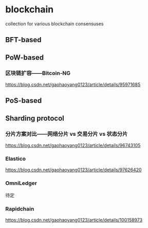 # blockchain
collection for various blockchain consensuses
## BFT-based

## PoW-based
### 区块链扩容——Bitcoin-NG
https://blog.csdn.net/gaohaoyang0123/article/details/95971685

## PoS-based

## Sharding protocol
### 分片方案对比——网络分片 vs 交易分片 vs 状态分片
https://blog.csdn.net/gaohaoyang0123/article/details/96743105
### Elastico
https://blog.csdn.net/gaohaoyang0123/article/details/97626420
### OmniLedger
待定
### Rapidchain
https://blog.csdn.net/gaohaoyang0123/article/details/100158973
